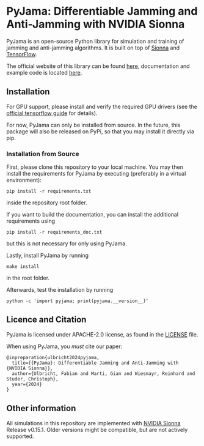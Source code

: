 # PyJama: Differentiable Jamming and Anti-Jamming with NVIDIA Sionna

PyJama is an open-source Python library for simulation and training of jamming and anti-jamming algorithms.
It is built on top of [Sionna](https://nvlabs.github.io/sionna) and [TensorFlow](https://www.tensorflow.org).

The official website of this library can be found [here](http://pyjama.ethz.ch), documentation and example code is located [here](https://iip-group.github.io/pyjama/).


## Installation

For GPU support, please install and verify the required GPU drivers (see the [official tensorflow guide](https://www.tensorflow.org/install/pip) for details).

For now, PyJama can only be installed from source. In the future, this package will also be released on PyPi, so that you may install it directly via pip.

### Installation from Source

First, please clone this repository to your local machine.
You may then install the requirements for PyJama by executing (preferably in a virtual environment):
```
pip install -r requirements.txt
```
inside the repository root folder.

If you want to build the documentation, you can install the additional requirements using
```
pip install -r requirements_doc.txt
```
but this is not necessary for only using PyJama.

Lastly, install PyJama by running
```
make install
```
in the root folder.

Afterwards, test the installation by running
```
python -c 'import pyjama; print(pyjama.__version__)'
```

## Licence and Citation
PyJama is licensed under APACHE-2.0 license, as found in the [LICENSE]() file.

When using PyJama, you _must_ cite our paper:
```
@inpreparation{ulbricht2024pyjama,
  title={{PyJama}: Differentiable Jamming and Anti-Jamming with {NVIDIA Sionna}},
  author={Ulbricht, Fabian and Marti, Gian and Wiesmayr, Reinhard and Studer, Christoph},
  year={2024}
}
```

## Other information
All simulations in this repository are implemented with [NVIDIA Sionna](https://nvlabs.github.io/sionna/) Release v0.15.1.
Older versions might be compatible, but are not actively supported.
